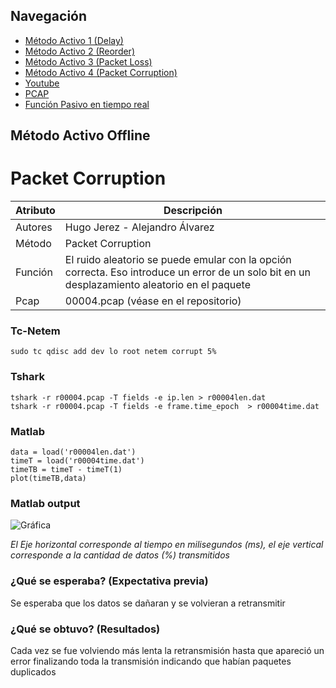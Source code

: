## Navegación

- [Método Activo 1 (Delay)](https://github.com/hugojerez/telnet-client-server/blob/master/tarea4/delay.md)
- [Método Activo 2 (Reorder)](https://github.com/hugojerez/telnet-client-server/blob/master/tarea4/reorder.md)
- [Método Activo 3 (Packet Loss)](https://github.com/hugojerez/telnet-client-server/blob/master/tarea4/packetloss.md)
- [Método Activo 4 (Packet Corruption)](https://github.com/hugojerez/telnet-client-server/blob/master/tarea4/corruption.md)
- [Youtube](https://github.com/hugojerez/telnet-client-server/blob/master/tarea4/youtube.md)
- [PCAP](https://github.com/hugojerez/telnet-client-server/blob/master/tarea4/pcap/)
- [Función Pasivo en tiempo real](https://github.com/hugojerez/telnet-client-server/blob/master/tarea4/pcap/function.md)


## Método Activo Offline
# Packet Corruption

|Atributo|Descripción|
|--|--|
|Autores|Hugo Jerez - Alejandro Álvarez |
|Método|Packet Corruption|
|Función|El ruido aleatorio se puede emular con la opción correcta. Eso introduce un error de un solo bit en un desplazamiento aleatorio en el paquete|Telnet|
|Pcap|00004.pcap (véase en el repositorio)|


### Tc-Netem

    
    sudo tc qdisc add dev lo root netem corrupt 5%


### Tshark 

    tshark -r r00004.pcap -T fields -e ip.len > r00004len.dat
    tshark -r r00004.pcap -T fields -e frame.time_epoch  > r00004time.dat

### Matlab


    data = load('r00004len.dat') 
    timeT = load('r00004time.dat')
    timeTB = timeT - timeT(1)
    plot(timeTB,data)

### Matlab output

![Gráfica](https://i.imgur.com/ICZcyw4.jpg)


_El Eje horizontal corresponde al tiempo en milisegundos (ms), el eje vertical corresponde a la cantidad de datos (%) transmitidos_

### ¿Qué se esperaba? (Expectativa previa)

Se esperaba que los datos se dañaran y se volvieran a retransmitir 

### ¿Qué se obtuvo?  (Resultados)

Cada vez se fue volviendo más lenta la retransmisión hasta que apareció un error finalizando toda la transmisión indicando que habían paquetes duplicados